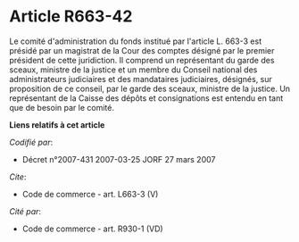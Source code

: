 # Article R663-42

Le comité d'administration du fonds institué par l'article L. 663-3 est présidé par un magistrat de la Cour des comptes
désigné par le premier président de cette juridiction. Il comprend un représentant du garde des sceaux, ministre de la
justice et un membre du Conseil national des administrateurs judiciaires et des mandataires judiciaires, désignés, sur
proposition de ce conseil, par le garde des sceaux, ministre de la justice. Un représentant de la Caisse des dépôts et
consignations est entendu en tant que de besoin par le comité.

**Liens relatifs à cet article**

_Codifié par_:

  - Décret n°2007-431 2007-03-25 JORF 27 mars 2007

_Cite_:

  - Code de commerce - art. L663-3 (V)

_Cité par_:

  - Code de commerce - art. R930-1 (VD)
